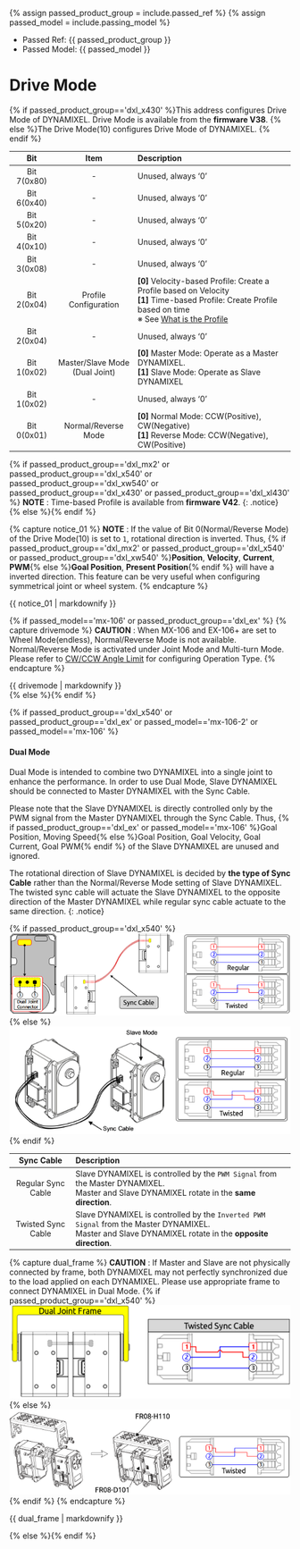 {% assign passed_product_group = include.passed_ref %}
{% assign passed_model = include.passing_model %}

- Passed Ref: {{ passed_product_group }}
- Passed Model: {{ passed_model }}

# Drive Mode

{% if passed_product_group=='dxl_x430' %}This address configures Drive Mode of DYNAMIXEL. Drive Mode is available from the **firmware V38**.
{% else %}The Drive Mode(10) configures Drive Mode of DYNAMIXEL.
{% endif %}


|     Bit     |                Item                 | Description                                                                                                                                                                                                                                                                                                                                      |
|:-----------:|:-----------------------------------:|:-------------------------------------------------------------------------------------------------------------------------------------------------------------------------------------------------------------------------------------------------------------------------------------------------------------------------------------------------|
| Bit 7(0x80) |                  -                  | Unused, always ‘0’                                                                                                                                                                                                                                                                                                                               |
| Bit 6(0x40) |                  -                  | Unused, always ‘0’                                                                                                                                                                                                                                                                                                                               |
| Bit 5(0x20) |                  -                  | Unused, always ‘0’                                                                                                                                                                                                                                                                                                                               |
| Bit 4(0x10) |                  -                  | Unused, always ‘0’                                                                                                                                                                                                                                                                                                                               |
| Bit 3(0x08) |                  -                  | Unused, always ‘0’                                                                                                                                                                                         |{% if passed_product_group== 'xl330' or 'dxl_x430' or passed_product_group=='dxl_x540' or passed_product_group=='dxl_xw540'or passed_product_group=='dxl_xl430' or passed_product_group=='dxl_mx2' %}
| Bit 2(0x04) |        Profile Configuration        | **[0]** Velocity-based Profile:  Create a Profile based on Velocity<br />**[1]** Time-based Profile: Create Profile based on time <br />※ See [What is the Profile](#what-is-the-profile) |{% else %}
| Bit 2(0x04) |                  -                  | Unused, always ‘0’                                                                                                                                                                                          |{% endif %}{% if passed_product_group=='dxl_x540' or passed_product_group=='dxl_ex' or passed_model=='mx-106-2' or passed_model=='mx-106' %}
| Bit 1(0x02) | Master/Slave Mode<br />(Dual Joint) | **[0]** Master Mode: Operate as a Master DYNAMIXEL.<br />**[1]** Slave Mode: Operate as Slave DYNAMIXEL                                                                                                          |{% else %}
| Bit 1(0x02) |                  -                  | Unused, always ‘0’                                                                                                                                                                                           |{% endif %}
| Bit 0(0x01) |         Normal/Reverse Mode         | **[0]** Normal Mode: CCW(Positive), CW(Negative)<br />**[1]** Reverse Mode: CCW(Negative), CW(Positive)                                                                                                  |

{% if passed_product_group=='dxl_mx2' or passed_product_group=='dxl_x540' or passed_product_group=='dxl_xw540' or passed_product_group=='dxl_x430' or passed_product_group=='dxl_xl430' %}
**NOTE** : Time-based Profile is available from **firmware V42**.
{: .notice}
{% else %}{% endif %}

{% capture notice_01 %}
**NOTE** : If the value of Bit 0(Normal/Reverse Mode) of the Drive Mode(10) is set to `1`, rotational direction is inverted.
Thus, {% if passed_product_group=='dxl_mx2' or passed_product_group=='dxl_x540'  or passed_product_group=='dxl_xw540' %}**Position**, **Velocity**, **Current**, **PWM**{% else %}**Goal Position**, **Present Position**{% endif %} will have a inverted direction.
This feature can be very useful when configuring symmetrical joint or wheel system.
{% endcapture %}
<div class="notice">{{ notice_01 | markdownify }}</div>

{% if passed_model=='mx-106' or passed_product_group=='dxl_ex' %}
{% capture drivemode %}
**CAUTION** : When MX-106 and EX-106+ are set to Wheel Mode(endless), Normal/Reverse Mode is not available.
Normal/Reverse Mode is activated under Joint Mode and Multi-turn Mode.
Please refer to [CW/CCW Angle Limit](#cwccw-angle-limit6-8) for configuring Operation Type.
{% endcapture %}
<div class="notice--warning">{{ drivemode | markdownify }}</div>
{% else %}{% endif %}

{% if passed_product_group=='dxl_x540' or passed_product_group=='dxl_ex' or passed_model=='mx-106-2' or passed_model=='mx-106' %}
#### Dual Mode
Dual Mode is intended to combine two DYNAMIXEL into a single joint to enhance the performance.
In order to use Dual Mode, Slave DYNAMIXEL should be connected to Master DYNAMIXEL with the Sync Cable.

Please note that the Slave DYNAMIXEL is directly controlled only by the PWM signal from the Master DYNAMIXEL through the Sync Cable.
Thus, {% if passed_product_group=='dxl_ex' or passed_model=='mx-106' %}Goal Position, Moving Speed{% else %}Goal Position, Goal Velocity, Goal Current, Goal PWM{% endif %} of the Slave DYNAMIXEL are unused and ignored.

The rotational direction of Slave DYNAMIXEL is decided by **the type of Sync Cable** rather than the Normal/Reverse Mode setting of Slave DYNAMIXEL.
The twisted sync cable will actuate the Slave DYNAMIXEL to the opposite direction of the Master DYNAMIXEL while regular sync cable actuate to the same direction.
{: .notice}

{% if passed_product_group=='dxl_x540' %}
![](/assets/images/dxl/x/x-series_dual_joint.png)
{% else %}
![](/assets/images/dxl/ex/ex-106_dual.png)
{% endif %}

|     Sync Cable     | Description                                                                                                                                               |
|:------------------:|:----------------------------------------------------------------------------------------------------------------------------------------------------------|
| Regular Sync Cable | Slave DYNAMIXEL is controlled by the `PWM Signal` from the Master DYNAMIXEL.<br>Master and Slave DYNAMIXEL rotate in the **same direction**.              |
| Twisted Sync Cable | Slave DYNAMIXEL is controlled by the `Inverted PWM Signal` from the Master DYNAMIXEL.<br>Master and Slave DYNAMIXEL rotate in the **opposite direction**. |

{% capture dual_frame %}
**CAUTION** : If Master and Slave are not physically connected by frame, both DYNAMIXEL may not perfectly synchronized due to the load applied on each DYNAMIXEL.
Please use appropriate frame to connect DYNAMIXEL in Dual Mode.
{% if passed_product_group=='dxl_x540' %}
![](/assets/images/dxl/x/x-series_dual_joint_frame.png)
{% else %}
![](/assets/images/dxl/ex/ex-106+_fr08-h110_fr08-d101.png)
{% endif %}
{% endcapture %}
<div class="notice--warning">{{ dual_frame | markdownify }}</div>

{% else %}{% endif %}
